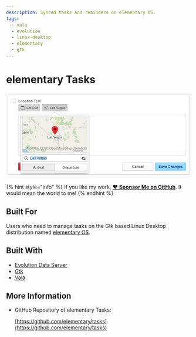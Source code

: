 ```yaml
---
description: Synced tasks and reminders on elementary OS.
tags:
  - vala
  - evolution
  - linux-desktop
  - elementary
  - gtk
---
```


# elementary Tasks

![elementary Tasks supports location based reminders](../.gitbook/assets/io.elementary.tasks.png)

{% hint style="info" %}
If you like my work, [**❤️ Sponsor Me on GitHub**](https://github.com/sponsors/marbetschar). It would mean the world to me!
{% endhint %}

## Built For

Users who need to manage tasks on the Gtk based Linux Desktop distribution named [elementary OS](https://elementary.io/).

## Built With

* [Evolution Data Server](https://gitlab.gnome.org/GNOME/evolution-data-server)
* [Gtk](https://www.gtk.org/)
* [Vala](https://wiki.gnome.org/Projects/Vala/Tutorial)

## More Information

* GitHub Repository of elementary Tasks:

  [https://github.com/elementary/tasks](https://github.com/elementary/tasks)

